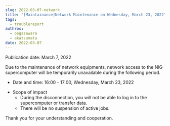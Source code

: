 ```yaml
---
slug: 2022-03-07-network
title: "[Maintainance]Network Maintenance on Wednesday, March 23, 2022"
tags:
  - troublereport
authros:
  - oogasawara
  - akatsumata
date: 2022-03-07
---
```


Publication date: March 7, 2022

Due to the maintenance of network equipments, network access to the NIG supercomputer will be temporarily unavailable during the following period.


<ul>
    <li>Date and time: 16:00 - 17:00, Wednesday, March 23, 2022
    </li>
</ul>

<ul>
    <li>Scope of impact
        <ul>
        <li>During the disconnection, you will not be able to log in to the supercomputer or transfer data.</li>
        <li>There will be no suspension of active jobs.</li>
        </ul>
    </li>
</ul>

Thank you for your understanding and cooperation.
